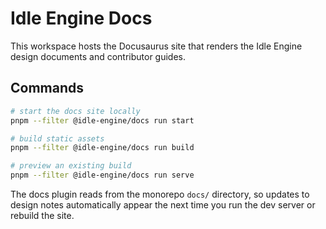 # Idle Engine Docs

This workspace hosts the Docusaurus site that renders the Idle Engine design
documents and contributor guides.

## Commands

```bash
# start the docs site locally
pnpm --filter @idle-engine/docs run start

# build static assets
pnpm --filter @idle-engine/docs run build

# preview an existing build
pnpm --filter @idle-engine/docs run serve
```

The docs plugin reads from the monorepo `docs/` directory, so updates to design
notes automatically appear the next time you run the dev server or rebuild the
site.
